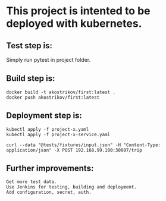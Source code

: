# This project is intented to be deployed with kubernetes.

## Test step is:
Simply run pytest in project folder.

## Build step is:
```docker login
docker build -t akostrikov/first:latest .
docker push akostrikov/first:latest
```


## Deployment step is:
```
kubectl apply -f project-x.yaml
kubectl apply -f project-x-service.yaml

curl --data "@tests/fixtures/input.json" -H "Content-Type: application/json" -X POST 192.168.99.100:30007/trip
```

## Further improvements:
```
Get more test data.
Use Jenkins for testing, building and deployment.
Add configuration, secret, auth.
```